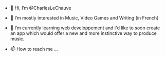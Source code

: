 - 👋 Hi, I’m @CharlesLeChauve
- 👀 I’m mostly interested in Music, Video Games and Writing (in French)
- 🌱 I’m currently learning web developpement and i'd like to soon create an app which would offer a new and more instinctive way to produce music.

- 📫 How to reach me ...

<!---
CharlesLeChauve/CharlesLeChauve is a ✨ special ✨ repository because its `README.md` (this file) appears on your GitHub profile.
You can click the Preview link to take a look at your changes.
--->
